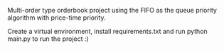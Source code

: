 Multi-order type orderbook project using the FIFO as the queue priority algorithm with price-time priority.

Create a virtual environment, install requirements.txt and run python main.py to run the project :)                                                                            
